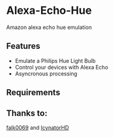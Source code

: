# Alexa-Echo-Hue
Amazon alexa echo hue emulation

## Features
- Emulate a Philips Hue Light Bulb
- Control your devices with Alexa Echo
- Asyncronous processing

## Requirements


## Thanks to:
[falk0069](https://github.com/falk0069/hue-upnp) and [IcynatorHD](https://www.npmjs.com/package/node-red-contrib-local-alexa-devices)
